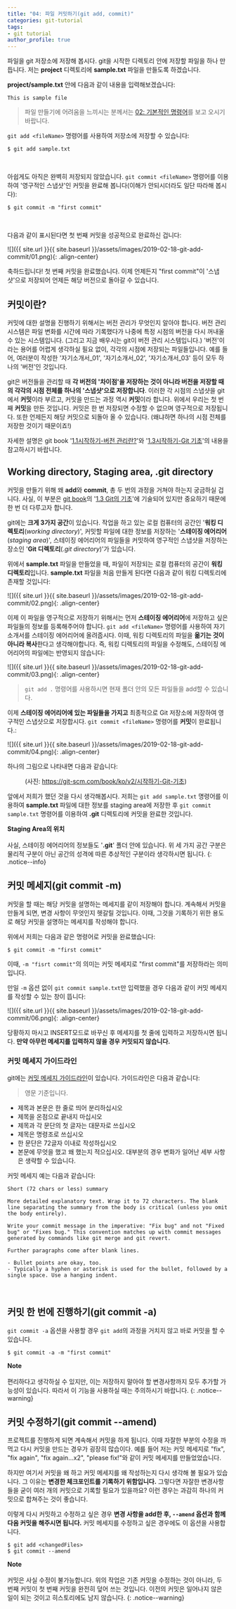 ```yaml
---
title: "04: 파일 커밋하기(git add, commit)"
categories: git-tutorial
tags:
- git tutorial
author_profile: true
---
```



파일을 git 저장소에 저장해 봅시다. git을 시작한 디렉토리 안에 저장할 파일을 하나 만듭니다. 저는 **project** 디렉토리에 **sample.txt** 파일을 만들도록 하겠습니다.

**project/sample.txt** 안에 다음과 같이 내용을 입력해보겠습니다:
    
    This is sample file


>  파일 만들기에 어려움을 느끼시는 분께서는 [02: 기본적인 명령어](https://seonkyukim.github.io/git-tutorial/basic-cmd/)를 보고 오시기 바랍니다.

`git add <fileName>` 명령어를 사용하여 저장소에 저장할 수 있습니다:

``` 
$ git add sample.txt
```
<br>

아쉽게도 아직은 완벽히 저장되지 않았습니다. `git commit <fileName>` 명령어를 이용하여 '영구적인 스냅샷'인 커밋을 완료해 봅니다(이해가 안되시더라도 일단 따라해 봅시다):

``` 
$ git commit -m "first commit"
```
<br>

다음과 같이 표시된다면 첫 번째 커밋을 성공적으로 완료하신 겁니다:

![]({{ site.url }}{{ site.baseurl }}/assets/images/2019-02-18-git-add-commit/01.png){: .align-center}

축하드립니다! 첫 번째 커밋을 완료했습니다. 이제 언제든지 "first commit"이 '스냅샷'으로 저장되어 언제든 해당 버전으로 돌아갈 수 있습니다.

## 커밋이란?

커밋에 대한 설명을 진행하기 위해서는 버전 관리가 무엇인지 알아야 합니다. 버전 관리 시스템은 파일 변화를 시간에 따라 기록했다가 나중에 특정 시점의 버전을 다시 꺼내올 수 있는 시스템입니다. (그리고 지금 배우시는 git이 버전 관리 시스템입니다.) '버전'이라는 용어를 어렵게 생각하실 필요 없이, 각각의 시점에 저장되는 파일들입니다. 예를 들어, 여러분이 작성한 '자기소개서_01', '자기소개서_02', '자기소개서_03' 등이 모두 하나의 '버전'인 것입니다.

git은 버전들을 관리할 때 **각 버전의 '차이점'을 저장하는 것이 아니라 버전을 저장할 때의 각각의 시점 전체를 하나의 '스냅샷'으로 저장합니다**. 이러한 각 시점의 스냅샷을 git에서 **커밋**이라 부르고, 커밋을 만드는 과정 역시 **커밋**이라 합니다. 위에서 우리는 첫 번째 **커밋**을 만든 것입니다. 커밋은 한 번 저장되면 수정할 수 없으며 영구적으로 저장됩니다. 또한 언제든지 해당 커밋으로 되돌아 올 수 있습니다. (왜냐하면 하나의 시점 전체를 저장한 것이기 때문이죠!) 

자세한 설명은 git book '[1.1시작하기-버전 관리란?](https://git-scm.com/book/ko/v2/%EC%8B%9C%EC%9E%91%ED%95%98%EA%B8%B0-%EB%B2%84%EC%A0%84-%EA%B4%80%EB%A6%AC%EB%9E%80%3F)'와 '[1.3시작하기-Git 기초](https://git-scm.com/book/ko/v2/%EC%8B%9C%EC%9E%91%ED%95%98%EA%B8%B0-Git-%EA%B8%B0%EC%B4%88)'의 내용을 참고하시기 바랍니다.



## Working directory, Staging area, .git directory


커밋을 만들기 위해 왜 **add**와 **commit**, 총 두 번의 과정을 거쳐야 하는지 궁금하실 겁니다. 사실, 이 부분은 [git book](https://git-scm.com/book/ko/v2)의 '[1.3 Git의 기초](https://git-scm.com/book/ko/v2/%EC%8B%9C%EC%9E%91%ED%95%98%EA%B8%B0-Git-%EA%B8%B0%EC%B4%88)'에 기술되어 있지만 중요하기 때문에 한 번 더 다루고자 합니다. 

git에는 **크게 3가지 공간**이 있습니다. 작업을 하고 있는 로컬 컴퓨터의 공간인 '**워킹 디렉토리**(*working directory*)', 커밋할 파일에 대한 정보를 저장하는 '**스테이징 에어리어**(*staging area*)', 스테이징 에어리어의 파일들을 커밋하여 영구적인 스냅샷을 저장하는 장소인 '**Git 디렉토리**(.*git directory*)'가 있습니다. 

위에서 **sample.txt** 파일을 만들었을 때, 파일이 저장되는 로컬 컴퓨터의 공간이 **워킹 디렉토리**입니다. **sample.txt** 파일을 처음 만들게 된다면 다음과 같이 워킹 디렉토리에 존재할 것입니다:

![]({{ site.url }}{{ site.baseurl }}/assets/images/2019-02-18-git-add-commit/02.png){: .align-center}

이제 이 파일을 영구적으로 저장하기 위해서는 먼저 **스테이징 에어리어**에 저장하고 싶은 파일들의 정보를 등록해주어야 합니다.  `git add <fileName>` 명령어를 사용하여 자기소개서를 스테이징 에어리어에 올려줍시다. 이때, 워킹 디렉토리의 파일을 **옮기는 것이 아니라 복사**한다고 생각해야합니다. 즉, 워킹 디렉토리의 파일을 수정해도, 스테이징 에어리어의 파일에는 반영되지 않습니다:

![]({{ site.url }}{{ site.baseurl }}/assets/images/2019-02-18-git-add-commit/03.png){: .align-center}

>`git add .` 명령어를 사용하시면 현재 폴더 안의 모든 파일들을 add할 수 있습니다.

이제 **스테이징 에어리어에 있는 파일들을 가지고** 최종적으로 Git 저장소에 저장하여 영구적인 스냅샷으로 저장합시다. `git commit <fileName>` 명령어를 **커밋**이 완료됩니다.:

![]({{ site.url }}{{ site.baseurl }}/assets/images/2019-02-18-git-add-commit/04.png){: .align-center}


하나의 그림으로 나타내면 다음과 같습니다:

<figure class="align-center">
<img src="{{ site.url }}{{ site.baseurl }}/assets/images/2019-02-18-git-add-commit/05.png" alt="">
<figcaption>(사진: <a href="https://git-scm.com/book/ko/v2/%EC%8B%9C%EC%9E%91%ED%95%98%EA%B8%B0-Git-%EA%B8%B0%EC%B4%88">https://git-scm.com/book/ko/v2/시작하기-Git-기초</a>)</figcaption>
</figure> 


앞에서 저희가 했던 것을 다시 생각해봅시다. 저희는  `git add sample.txt` 명령어를 이용하여 **sample.txt** 파일에 대한 정보를 staging area에 저장한 후 `git commit sample.txt` 명령어를 이용하여 **.git** 디렉토리에 커밋을 완료한 것입니다.

**Staging Area의 위치**<br><br>사실, 스테이징 에어리어의 정보들도 '**.git**' 폴더 안에 있습니다. 위 세 가지 공간 구분은 물리적 구분이 아닌 공간의 성격에 따른 추상적인 구분이라 생각하시면 됩니다.
{: .notice--info}


## 커밋 메세지(git commit -m)

커밋을 할 때는 해당 커밋을 설명하는 메세지를 같이 저장해야 합니다. 계속해서 커밋을 만들게 되면, 변경 사항이 무엇인지 헷갈릴 것입니다. 이때, 그것을 기록하기 위한 용도로 해당 커밋을 설명하는 메세지를 작성해야 합니다.  

위에서 저희는 다음과 같은 명령어로 커밋을 완료했습니다:

``` 
$ git commit -m "first commit"
```

이때, `-m "fisrt commit"`의 의미는 커밋 메세지로 "first commit"를 저장하라는 의미입니다.

만일 `-m` 옵션 없이 `git commit sample.txt`만 입력했을 경우 다음과 같이 커밋 메세지를 작성할 수 있는 창이 뜹니다:

![]({{ site.url }}{{ site.baseurl }}/assets/images/2019-02-18-git-add-commit/06.png){: .align-center}

당황하지 마시고 INSERT모드로 바꾸신 후 메세지를 첫 줄에 입력하고 저장하시면 됩니다. **만약 아무런 메세지를 입력하지 않을 경우 커밋되지 않습니다.**

### 커밋 메세지 가이드라인

git에는 [커밋 메세지 가이드라인](https://gist.github.com/robertpainsi/b632364184e70900af4ab688decf6f53)이 있습니다. 가이드라인은 다음과 같습니다:

>영문 기준입니다.

- 제목과 본문은 한 줄로 띄어 분리하십시오
- 제목을 온점으로 끝내지 마십시오
- 제목과 각 문단의 첫 글자는 대문자로 쓰십시오
- 제목은 명령조로 쓰십시오
- 한 문단은 72글자 이내로 작성하십시오
- 본문에 무엇을 했고 왜 했는지 적으십시오. 대부분의 경우 변화가 일어난 세부 사항은 생략할 수 있습니다.

커밋 메세지 예는 다음과 같습니다:

```
Short (72 chars or less) summary

More detailed explanatory text. Wrap it to 72 characters. The blank
line separating the summary from the body is critical (unless you omit
the body entirely).

Write your commit message in the imperative: "Fix bug" and not "Fixed
bug" or "Fixes bug." This convention matches up with commit messages
generated by commands like git merge and git revert.

Further paragraphs come after blank lines.

- Bullet points are okay, too.
- Typically a hyphen or asterisk is used for the bullet, followed by a
single space. Use a hanging indent.
```
<br>


## 커밋 한 번에 진행하기(git commit -a)

`git commit -a` 옵션을 사용할 경우 `git add`의 과정을 거치지 않고 바로 커밋을 할 수 있습니다. 

``` 
$ git commit -a -m "first commit"
```

**Note**<br><br>편리하다고 생각하실 수 있지만, 이는 저장하지 말아야 할 변경사항까지 모두 추가할 가능성이 있습니다. 따라서 이 기능을 사용하실 때는 주의하시기 바랍니다. 
{: .notice--warning}


## 커밋 수정하기(git commit --amend)

프로젝트를 진행하게 되면 계속해서 커밋을 하게 됩니다. 이때 자잘한 부분의 수정을 까먹고 다시 커밋을 만드는 경우가 굉장히 많습이다. 예를 들어 저는 커밋 메세지로 "fix", "fix again", "fix again...x2", "please fix!"와 같이 커밋 메세지를 만들었었습니다. 

하지만 여기서 커밋을 왜 하고 커밋 메세지를 왜 작성하는지 다시 생각해 볼 필요가 있습니다. 그 이유는 **변경한 체크포인트를 기록하기 위함입니다.** 그렇다면 자잘한 변경사항들을 굳이 여러 개의 커밋으로 기록할 필요가 있을까요? 이런 경우는 과감히 하나의 커밋으로 합쳐주는 것이 좋습니다.

이렇게 다시 커밋하고 수정하고 싶은 경우 **변경 사항을 add한 후, `--amend` 옵션과 함께 다음 커밋을 해주시면 됩니다.** 커밋 메세지를 수정하고 싶은 경우에도 이 옵션을 사용합니다.

``` 
$ git add <changedFiles>
$ git commit --amend
```


**Note**<br><br>커밋은 사실 수정이 불가능합니다. 위의 작업은 기존 커밋을 수정하는 것이 아니라, 두 번째 커밋이 첫 번째 커밋을 완전히 덮어 쓰는 것입니다. 이전의 커밋은 일어나지 않은 일이 되는 것이고 히스토리에도 남지 않습니다.
{: .notice--warning}

